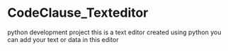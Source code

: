 # CodeClause_Texteditor
python development project 
this is a text editor created using python 
you can add your text or data in this editor 
